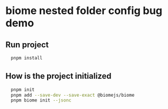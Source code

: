 # biome nested folder config bug demo

## Run project

```bash
  pnpm install
```

## How is the project initialized

```bash
  pnpm init
  pnpm add --save-dev --save-exact @biomejs/biome
  pnpm biome init --jsonc
```